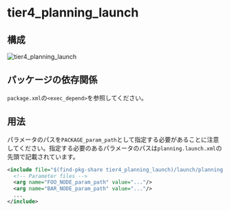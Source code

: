 # tier4_planning_launch

## 構成

![tier4_planning_launch](./planning_launch.drawio.svg)

## パッケージの依存関係

`package.xml`の`<exec_depend>`を参照してください。

## 用法

パラメータのパスを`PACKAGE_param_path`として指定する必要があることに注意してください。指定する必要のあるパラメータのパスは`planning.launch.xml`の先頭で記載されています。

```xml
<include file="$(find-pkg-share tier4_planning_launch)/launch/planning.launch.xml">
  <!-- Parameter files -->
  <arg name="FOO_NODE_param_path" value="..."/>
  <arg name="BAR_NODE_param_path" value="..."/>
  ...
</include>
```

